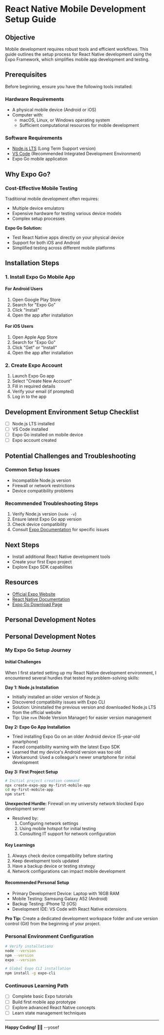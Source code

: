 # React Native Mobile Development Setup Guide

## Objective
Mobile development requires robust tools and efficient workflows. This guide outlines the setup process for React Native development using the Expo Framework, which simplifies mobile app development and testing.

## Prerequisites
Before beginning, ensure you have the following tools installed:

### Hardware Requirements
- A physical mobile device (Android or iOS)
- Computer with:
  - macOS, Linux, or Windows operating system
  - Sufficient computational resources for mobile development

### Software Requirements
- [Node.js LTS](https://nodejs.org/) (Long Term Support version)
- [VS Code](https://code.visualstudio.com/) (Recommended Integrated Development Environment)
- Expo Go mobile application

## Why Expo Go?

### Cost-Effective Mobile Testing
Traditional mobile development often requires:
- Multiple device emulators
- Expensive hardware for testing various device models
- Complex setup processes

**Expo Go Solution:**
- Test React Native apps directly on your physical device
- Support for both iOS and Android
- Simplified testing across different mobile platforms

## Installation Steps

### 1. Install Expo Go Mobile App

#### For Android Users
1. Open Google Play Store
2. Search for "Expo Go"
3. Click "Install"
4. Open the app after installation

#### For iOS Users
1. Open Apple App Store
2. Search for "Expo Go"
3. Click "Get" or "Install"
4. Open the app after installation

### 2. Create Expo Account
1. Launch Expo Go app
2. Select "Create New Account"
3. Fill in required details
4. Verify your email (if prompted)
5. Log in to the app

## Development Environment Setup Checklist

- [ ] Node.js LTS installed
- [ ] VS Code installed
- [ ] Expo Go installed on mobile device
- [ ] Expo account created

## Potential Challenges and Troubleshooting

### Common Setup Issues
- Incompatible Node.js version
- Firewall or network restrictions
- Device compatibility problems

### Recommended Troubleshooting Steps
1. Verify Node.js version (`node -v`)
2. Ensure latest Expo Go app version
3. Check device compatibility
4. Consult [Expo Documentation](https://docs.expo.dev/) for specific issues

## Next Steps
- Install additional React Native development tools
- Create your first Expo project
- Explore Expo SDK capabilities

## Resources
- [Official Expo Website](https://expo.dev/)
- [React Native Documentation](https://reactnative.dev/)
- [Expo Go Download Page](https://expo.dev/go)

## Personal Development Notes
## Personal Development Notes

### My Expo Go Setup Journey

#### Initial Challenges
When I first started setting up my React Native development environment, I encountered several hurdles that tested my problem-solving skills:

**Day 1: Node.js Installation**
- Initially installed an older version of Node.js
- Discovered compatibility issues with Expo CLI
- Solution: Uninstalled the previous version and downloaded Node.js LTS from the official website
- Tip: Use `nvm` (Node Version Manager) for easier version management

**Day 2: Expo Go App Installation**
- Tried installing Expo Go on an older Android device (5-year-old smartphone)
- Faced compatibility warning with the latest Expo SDK
- Learned that my device's Android version was too old
- Workaround: Used a colleague's newer smartphone for initial development

**Day 3: First Project Setup**
```bash
# Initial project creation command
npx create-expo-app my-first-mobile-app
cd my-first-mobile-app
npm start
```

**Unexpected Hurdle:** Firewall on my university network blocked Expo development server
- Resolved by:
  1. Configuring network settings
  2. Using mobile hotspot for initial testing
  3. Consulting IT support for network configuration

#### Key Learnings
1. Always check device compatibility before starting
2. Keep development tools updated
3. Have a backup device or testing strategy
4. Network configurations can impact mobile development

#### Recommended Personal Setup
- Primary Development Device: Laptop with 16GB RAM
- Mobile Testing: Samsung Galaxy A52 (Android)
- Backup Testing: iPhone 12 (iOS)
- Development IDE: VS Code with React Native extensions

**Pro Tip:** Create a dedicated development workspace folder and use version control (Git) from the beginning of your project.

### Personal Environment Configuration
```bash
# Verify installations
node --version
npm --version
expo --version

# Global Expo CLI installation
npm install -g expo-cli
```

### Continuous Learning Path
- [ ] Complete basic Expo tutorials
- [ ] Build first mobile app prototype
- [ ] Explore advanced React Native concepts
- [ ] Learn state management techniques

---

**Happy Coding! 🚀📱** --yosef